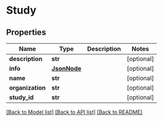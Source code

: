 # Study

## Properties
Name | Type | Description | Notes
------------ | ------------- | ------------- | -------------
**description** | **str** |  | [optional] 
**info** | [**JsonNode**](JsonNode.md) |  | [optional] 
**name** | **str** |  | [optional] 
**organization** | **str** |  | [optional] 
**study_id** | **str** |  | [optional] 

[[Back to Model list]](../README.md#documentation-for-models) [[Back to API list]](../README.md#documentation-for-api-endpoints) [[Back to README]](../README.md)


